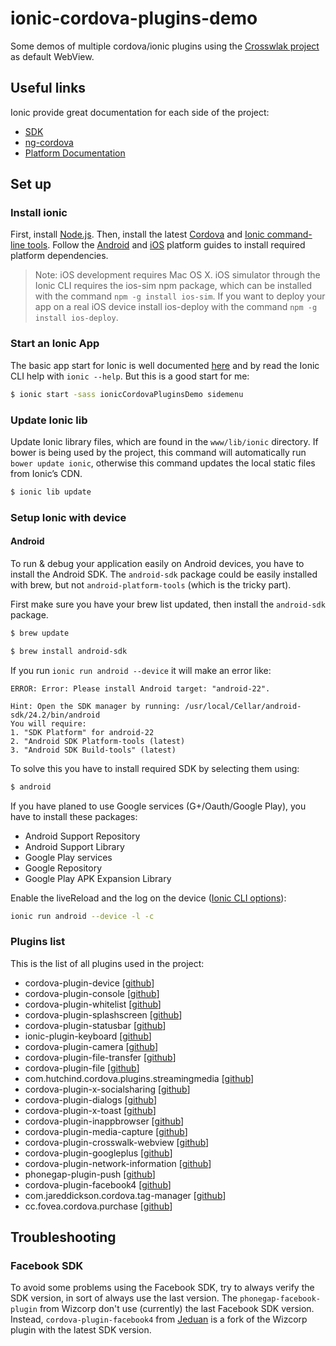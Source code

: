# ionic-cordova-plugins-demo
Some demos of multiple cordova/ionic plugins using the [Crosswlak project](https://crosswalk-project.org/) as default WebView.

## Useful links
Ionic provide great documentation for each side of the project:
* [SDK](http://ionicframework.com/docs/)
* [ng-cordova](http://ngcordova.com/)
* [Platform Documentation](http://docs.ionic.io/)

## Set up
### Install ionic
First, install [Node.js](http://nodejs.org/). Then, install the latest [Cordova](https://cordova.apache.org/) and [Ionic command-line tools](https://npmjs.org/package/ionic). Follow the [Android](http://cordova.apache.org/docs/en/5.1.1/guide/platforms/android/index.html) and [iOS](http://cordova.apache.org/docs/en/5.1.1/guide/platforms/ios/index.html) platform guides to install required platform dependencies.
> Note: iOS development requires Mac OS X. iOS simulator through the Ionic CLI requires the ios-sim npm package, which can be installed with the command `npm -g install ios-sim`. If you want to deploy your app on a real iOS device install ios-deploy with the command `npm -g install ios-deploy`.

### Start an Ionic App
The basic app start for Ionic is well documented [here](http://ionicframework.com/docs/cli/start.html) and by read the Ionic CLI help with `ionic --help`. But this is a good start for me:

```bash
$ ionic start -sass ionicCordovaPluginsDemo sidemenu
```

### Update Ionic lib
Update Ionic library files, which are found in the `www/lib/ionic` directory. If bower is being used
by the project, this command will automatically run `bower update ionic`, otherwise this command updates
the local static files from Ionic’s CDN.

```bash
$ ionic lib update
```

### Setup Ionic with device

#### Android
To run & debug your application easily on Android devices, you have to install the Android SDK. The `android-sdk` package could be easily installed with brew, but not `android-platform-tools` (which is the tricky part).

First make sure you have your brew list updated, then install the `android-sdk` package.

```bash
$ brew update
```

```bash
$ brew install android-sdk
```

If you run `ionic run android --device` it will make an error like:

```
ERROR: Error: Please install Android target: "android-22".

Hint: Open the SDK manager by running: /usr/local/Cellar/android-sdk/24.2/bin/android
You will require:
1. "SDK Platform" for android-22
2. "Android SDK Platform-tools (latest)
3. "Android SDK Build-tools" (latest)
```

To solve this you have to install required SDK by selecting them using:

```bash
$ android
```

If you have planed to use Google services (G+/Oauth/Google Play), you have to install these packages:
* Android Support Repository
* Android Support Library
* Google Play services
* Google Repository
* Google Play APK Expansion Library

Enable the liveReload and the log on the device ([Ionic CLI options](https://github.com/driftyco/ionic-cli#live-reload-app-during-development-beta)):

```bash
ionic run android --device -l -c
```

### Plugins list

This is the list of all plugins used in the project:
* cordova-plugin-device [[github](https://github.com/apache/cordova-plugin-device)]
* cordova-plugin-console [[github](https://github.com/apache/cordova-plugin-console)]
* cordova-plugin-whitelist [[github](https://github.com/apache/cordova-plugin-whitelist)]
* cordova-plugin-splashscreen [[github](https://github.com/apache/cordova-plugin-splashscreen)]
* cordova-plugin-statusbar [[github](https://github.com/apache/cordova-plugin-statusbar)]
* ionic-plugin-keyboard [[github](https://github.com/driftyco/ionic-plugin-keyboard)]
* cordova-plugin-camera [[github](https://github.com/apache/cordova-plugin-camera)]
* cordova-plugin-file-transfer [[github](https://github.com/apache/cordova-plugin-file-transfer)]
* cordova-plugin-file [[github](https://github.com/apache/cordova-plugin-file)]
* com.hutchind.cordova.plugins.streamingmedia [[github](https://github.com/nchutchind/Streaming-Media-Cordova-Plugin)]
* cordova-plugin-x-socialsharing [[github](https://github.com/EddyVerbruggen/SocialSharing-PhoneGap-Plugin)]
* cordova-plugin-dialogs [[github](https://github.com/apache/cordova-plugin-dialogs)]
* cordova-plugin-x-toast [[github](https://github.com/EddyVerbruggen/Toast-PhoneGap-Plugin)]
* cordova-plugin-inappbrowser [[github](https://github.com/apache/cordova-plugin-inappbrowser)]
* cordova-plugin-media-capture [[github](https://github.com/apache/cordova-plugin-media-capture)]
* cordova-plugin-crosswalk-webview [[github](https://github.com/crosswalk-project/cordova-plugin-crosswalk-webview)]
* cordova-plugin-googleplus [[github](https://github.com/EddyVerbruggen/cordova-plugin-googleplus)]
* cordova-plugin-network-information [[github](https://github.com/apache/cordova-plugin-network-information)]
* phonegap-plugin-push [[github](https://github.com/phonegap/phonegap-plugin-push)]
* cordova-plugin-facebook4 [[github](https://github.com/jeduan/cordova-plugin-facebook4)]
* com.jareddickson.cordova.tag-manager [[github](https://github.com/kraihn/cordova-plugin-tag-manager)]
* cc.fovea.cordova.purchase [[github](https://github.com/j3k0/cordova-plugin-purchase)]

## Troubleshooting

### Facebook SDK
To avoid some problems using the Facebook SDK, try to always verify the SDK version, in sort of always use the last version. The `phonegap-facebook-plugin` from Wizcorp don't use (currently) the last Facebook SDK version.
Instead, `cordova-plugin-facebook4` from [Jeduan](https://github.com/jeduan/cordova-plugin-facebook4) is a fork of the Wizcorp plugin with the latest SDK version.
